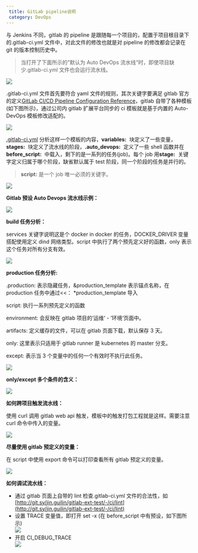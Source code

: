 ```yaml
---
 title: GitLab pipeline说明
 category: DevOps
---
```


与 Jenkins 不同，gitlab 的 pipeline 是跟随每一个项目的，配置于项目根目录下的.gitlab-ci.yml 文件中，对此文件的修改也就是对 pipeline 的修改都会记录在 git 的版本控制历史中。

> 当打开了下面所示的”默认为 Auto DevOps 流水线“时，即使项目缺少.gitlab-ci.yml 文件也会运行流水线。

![](./pipline/setting:cicd.png)

.gitlab-ci.yml 文件首先要符合 yaml 文件的规则，其次关键字要满足 gitlab 官方的定义[GitLab CI/CD Pipeline Configuration Reference](https://docs.gitlab.com/ee/ci/yaml/)，gitlab 自带了各种模板(如下图所示)，通过公司内 gitlab 扩展平台同步的 ci 模板就是基于内置的 Auto-DevOps 模板修改适配的。

![](./pipline/cicd_template.png)

[.gitlab-ci.yml](/download/attachments/24929794/.gitlab-ci.yml?version=1&modificationDate=1580895014414&api=v2) 分析这样一个模板的内容，**variables:**  块定义了一些变量，**stages:**  块定义了流水线的阶段，**.auto_devops:**  定义了一些 shell 函数并在**before_script:**  中载入，剩下的是一系列的任务(job)。每个 job 用**stage:**  关键字定义归属于哪个阶段，缺省默认属于 test 阶段，同一个阶段的任务是并行的。

> **script:** 是一个 job 唯一必须的关键字。

![](./pipline/job.png)

**Gitlab 预设 Auto Devops 流水线示例：**

![](./pipline/pipline_sample.png)

**build 任务分析：**

services 关键字说明这是个 docker in docker 的任务，DOCKER_DRIVER 变量搭配使用定义 dind 网络类型。script 中执行了两个预先定义好的函数，only 表示这个任务对所有分支有效。

![](./pipline/job_build.png)

**production 任务分析:**

.production: 表示隐藏任务，&production_template 表示锚点名称，在 production 任务中通过<<： \*production_template 导入

script: 执行一系列预先定义的函数

environment: 会反映在 gitlab 项目的’运维‘ - ’环境‘页面中。

artifacts: 定义缓存的文件，可以在 gitlab 页面下载，默认保存 3 天。

only: 这里表示只适用于 gitlab runner 是 kubernetes 的 master 分支。

except: 表示当 3 个变量中的任何一个有效时不执行此任务。

![](./pipline/job_production.png)

**only/except 多个条件的含义：**

![](./pipline/only_except.png)

**如何跨项目触发流水线：**

使用 curl 调用 gitlab web api 触发，模板中的触发打包工程就是这样。需要注意 curl 命令中传入的变量。

![](./pipline/trigger_build.png)

**尽量使用 gitlab 预定义的变量：**

在 script 中使用 export 命令可以打印查看所有 gitlab 预定义的变量。

![](./pipline/variables.png)

**如何调试流水线：**

- 通过 gitlab 页面上自带的 lint 检查.gitlab-ci.yml 文件的合法性，如[http://git.sy/jin.guilin/gitlab-ext-test/-/ci/lint](http://git.sy/jin.guilin/gitlab-ext-test/-/ci/lint)
- 设置 TRACE 变量值，即打开 set -x (在 before_script 中有预设，如下图所示)  
  ![](./pipline/trace.png)
- 开启 CI_DEBUG_TRACE  
  ![](./pipline/CI_DEBUG_TRACE.png)
